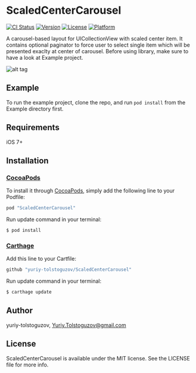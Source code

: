 # ScaledCenterCarousel

[![CI Status](http://img.shields.io/travis/yuriy-tolstoguzov/ScaledCenterCarousel.svg?style=flat)](https://travis-ci.org/yuriy-tolstoguzov/ScaledCenterCarousel)
[![Version](https://img.shields.io/cocoapods/v/ScaledCenterCarousel.svg?style=flat)](http://cocoapods.org/pods/ScaledCenterCarousel)
[![License](https://img.shields.io/cocoapods/l/ScaledCenterCarousel.svg?style=flat)](http://cocoapods.org/pods/ScaledCenterCarousel)
[![Platform](https://img.shields.io/cocoapods/p/ScaledCenterCarousel.svg?style=flat)](http://cocoapods.org/pods/ScaledCenterCarousel)

A carousel-based layout for UICollectionView with scaled center item. 
It contains optional paginator to force user to select single item which will be presented exaclty at center of carousel.
Before using library, make sure to have a look at Example project.

![alt tag](https://raw.githubusercontent.com/yuriy-tolstoguzov/ScaledCenterCarousel/master/Example/Assets/ScaledCenterCarousel.gif)

## Example

To run the example project, clone the repo, and run `pod install` from the Example directory first.

## Requirements

iOS 7+

## Installation

### [CocoaPods](http://cocoapods.org)

To install
it through [CocoaPods](http://cocoapods.org), simply add the following line to your Podfile:

```ruby
pod "ScaledCenterCarousel"
```

Run update command in your terminal:

```bash
$ pod install
```


### [Carthage](https://github.com/Carthage/Carthage)

Add this line to your Cartfile:

```ruby
github "yuriy-tolstoguzov/ScaledCenterCarousel"
```

Run update command in your terminal:

```bash
$ carthage update
```

## Author

yuriy-tolstoguzov, Yuriy.Tolstoguzov@gmail.com

## License

ScaledCenterCarousel is available under the MIT license. See the LICENSE file for more info.
